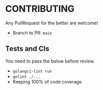 # CONTRIBUTING

Any PullRequest for the better are welcome!

- Branch to PR: `main`

## Tests and CIs

You need to pass the below before review.

- `golangci-lint run`
- `golint ./...`
- Keeping 100% of code coverage
